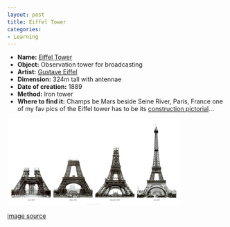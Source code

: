 ```yaml
---
layout: post
title: Eiffel Tower
categories:
- Learning
---
```



- **Name:** [Eiffel Tower](http://www.tour-eiffel.fr/teiffel/uk/)
- **Object:** Observation tower for broadcasting
- **Artist:** [Gustave Eiffel ](http://en.wikipedia.org/wiki/Gustave_Eiffel)
- **Dimension:** 324m tall with antennae
- **Date of creation:** 1889
- **Method:** Iron tower
- **Where to find it:** Champs be Mars beside Seine River, Paris, France one of my fav pics of the Eiffel tower has to be its [construction pictorial](http://images.google.com/images?hl=en&rls=com.microsoft:en-us:IE-SearchBox&rlz=1I7GGLR&resnum=0&q=construction+eiffel+tower&um=1&ie=UTF-8&sa=N&tab=wi)...

![](/img/eiffel_tower_construction.jpg)

[image source](http://imagecache2.allposters.com/images/pic/NIM/KN391~Construction-of-the-Eiffel-Tower-Posters.jpg)

 
